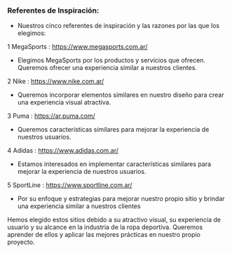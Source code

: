 ### Referentes de Inspiración:

- Nuestros cinco referentes de inspiración y las razones por las que los elegimos:

1 MegaSports : https://www.megasports.com.ar/

- Elegimos MegaSports por los productos y servicios que ofrecen. Queremos ofrecer una experiencia similar a nuestros clientes.

2 Nike : https://www.nike.com.ar/

- Queremos incorporar elementos similares en nuestro diseño para crear una experiencia visual atractiva.

3 Puma : https://ar.puma.com/

- Queremos características similares para mejorar la experiencia de nuestros usuarios.

4 Adidas : https://www.adidas.com.ar/

- Estamos interesados en implementar características similares para mejorar la experiencia de nuestros usuarios.

5 SportLine : https://www.sportline.com.ar/

- Por su enfoque y estrategias para mejorar nuestro propio sitio y brindar una experiencia similar a nuestros clientes

Hemos elegido estos sitios debido a su atractivo visual, su experiencia de usuario y su alcance en la industria de la ropa deportiva. Queremos aprender de ellos y aplicar las mejores prácticas en nuestro propio proyecto.
